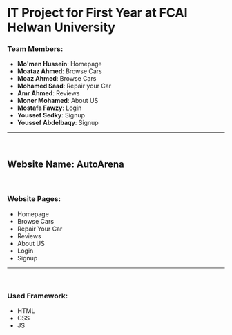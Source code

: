 <h1>IT Project for First Year at FCAI Helwan University</h1>
<div>
  <h3>Team Members:</h3>
  <ul>
    <li><b>Mo'men Hussein</b>: Homepage</li>
    <li><b>Moataz Ahmed</b>: Browse Cars</li>
    <li><b>Moaz Ahmed</b>: Browse Cars</li>
    <li><b>Mohamed Saad</b>: Repair your Car</li>
    <li><b>Amr Ahmed</b>: Reviews</li>
    <li><b>Moner Mohamed</b>: About US</li>
    <li><b>Mostafa Fawzy</b>: Login</li>
    <li><b>Youssef Sedky</b>: Signup</li>
    <li><b>Youssef Abdelbaqy</b>: Signup</li>
  </ul>
</div>
<hr>
<br>

<h2>Website Name: <b>AutoArena</b></h2>
<br>
<h3>Website Pages:</h3>
<ul>
  <li>Homepage</li>
  <li>Browse Cars</li>
  <li>Repair Your Car</li>
  <li>Reviews</li>
  <li>About US</li>
  <li>Login</li>
  <li>Signup</li>
</ul>
<hr>
<br>
<h3>Used Framework:</h3>
<ul>
  <li>HTML</li>
  <li>CSS</li>
  <li>JS</li>
</ul>
